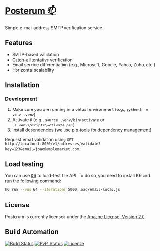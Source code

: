 # [Posterum 📫](https://posterum.bemisc.com)

Simple e-mail address SMTP verification service.

## Features

* SMTP-based validation
* [Catch-all](https://en.wikipedia.org/wiki/Email_filtering#Methods) tentative verification
* Email service differentiation (e.g., Microsoft, Google, Yahoo, Zoho, etc.)
* Horizontal scalability

## Installation

### Development

1. Make sure you are running in a virtual environment (e.g., `python3 -m venv .venv`)
2. Activate it (e.g., `source .venv/bin/activate` or `.\.venv\Scripts\Activate.ps1`)
3. Install dependencies (we use [pip-tools](https://github.com/jazzband/pip-tools) for dependency management)

Request email validation using `GET http://localhost:8080/v1/addresses/validate?key=123&email=joao@amplemarket.com`.

## Load testing

You can use [K6](https://k6.io/) to load-test the API. To do so, you need to install K6 and run the following command:

```bash
k6 run --vus 64 --iterations 5000 load/email-local.js
```

## License

Posterum is currently licensed under the [Apache License, Version 2.0](http://www.apache.org/licenses/).

## Build Automation

[![Build Status](https://github.com/joamag/posterum/workflows/Main%20Workflow/badge.svg)](https://github.com/joamag/posterum/actions)
[![PyPi Status](https://img.shields.io/pypi/v/posterum.svg)](https://pypi.python.org/pypi/posterum)
[![License](https://img.shields.io/badge/license-Apache%202.0-blue.svg)](https://www.apache.org/licenses/)
